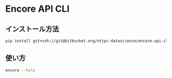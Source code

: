# Encore API CLI

## インストール方法

``` sh
pip install git+ssh://git@bitbucket.org/nttpc-datascience/encore-api-cli.git
```

## 使い方

``` sh
encore --help
```
